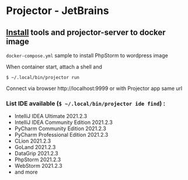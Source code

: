 # Projector - JetBrains

## [Install](https://github.com/JetBrains/projector-installer) tools and projector-server to docker image

 `docker-compose.yml` sample to install PhpStorm to wordpress image

When container start, attach a shell and 

`$ ~/.local/bin/projector run`

Connect via browser http://localhost:9999 or with Projector app same url

### List IDE available (`$ ~/.local/bin/projector ide find`) :

* IntelliJ IDEA Ultimate 2021.2.3
* IntelliJ IDEA Community Edition 2021.2.3
* PyCharm Community Edition 2021.2.3
* PyCharm Professional Edition 2021.2.3
* CLion 2021.2.3
* GoLand 2021.2.3
* DataGrip 2021.2.3
* PhpStorm 2021.2.3
* WebStorm 2021.2.3
* and more

